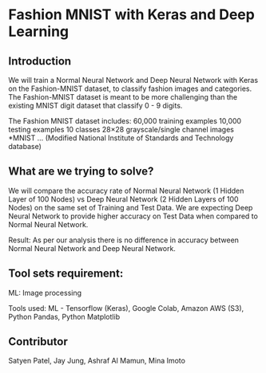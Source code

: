 # Fashion MNIST with Keras and Deep Learning

Introduction
-----
We will train a Normal Neural Network and Deep Neural Network with Keras on the Fashion-MNIST dataset, to classify fashion images and categories. The Fashion-MNIST dataset is meant to be more challenging than the existing MNIST digit dataset that classify 0 - 9 digits.

The Fashion MNIST dataset includes:
60,000 training examples
10,000 testing examples
10 classes
28×28 grayscale/single channel images
*MNIST … (Modified National Institute of Standards and Technology database)

What are we trying to solve?
-----
We will compare the accuracy rate of Normal Neural Network (1 Hidden Layer of 100 Nodes) vs Deep Neural Network (2 Hidden Layers of 100 Nodes) on the same set of Training and Test Data. We are expecting Deep Neural Network to provide higher accuracy on Test Data when compared to Normal Neural Network. 

Result:
As per our analysis there is no difference in accuracy between Normal Neural Network and Deep Neural Network. 

Tool sets requirement:
-----
ML: Image processing

Tools used: 
ML - Tensorflow (Keras), Google Colab, Amazon AWS (S3), Python Pandas, Python Matplotlib

Contributor
-----
Satyen Patel, Jay Jung, Ashraf Al Mamun, Mina Imoto
